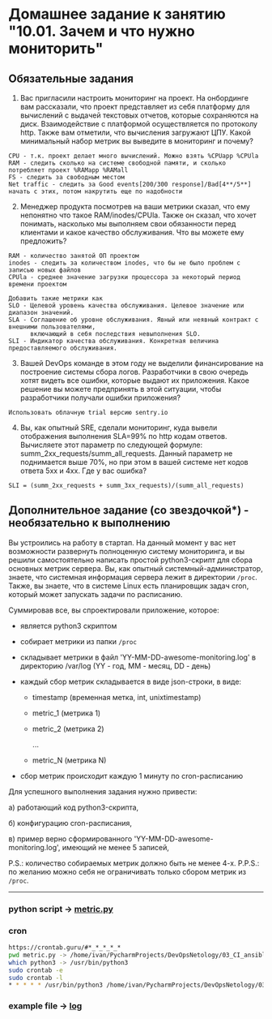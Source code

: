 # Домашнее задание к занятию "10.01. Зачем и что нужно мониторить"

## Обязательные задания

1. Вас пригласили настроить мониторинг на проект. На онбординге вам рассказали, что проект представляет из себя 
платформу для вычислений с выдачей текстовых отчетов, которые сохраняются на диск. Взаимодействие с платформой 
осуществляется по протоколу http. Также вам отметили, что вычисления загружают ЦПУ. Какой минимальный набор метрик вы
выведите в мониторинг и почему?

```text
CPU - т.к. проект делает много вычислений. Можно взять %CPUapp %CPUla
RAM - следить сколько на системе свободной памяти, и сколько потребляет проект %RAMapp %RAMall
FS - следить за свободным местом
Net traffic - следить за Good events[200/300 response]/Bad[4**/5**]
начать с этих, потом накрутить еще по надобности
```

2. Менеджер продукта посмотрев на ваши метрики сказал, что ему непонятно что такое RAM/inodes/CPUla. Также он сказал, 
что хочет понимать, насколько мы выполняем свои обязанности перед клиентами и какое качество обслуживания. Что вы 
можете ему предложить?

```text
RAM - количество занятой ОП проектом
inodes - следить за количеством inodes, что бы не было проблем с записью новых файлов
CPUla - среднее значение загрузки процессора за некоторый период времени проектом

Добавить такие метрики как
SLO - Целевой уровень качества обслуживания. Целевое значение или диапазон значений.
SLA - Соглашение об уровне обслуживания. Явный или неявный контракт с внешними пользователями,
      включающий в себя последствия невыполнения SLO.
SLI - Индикатор качества обслуживания. Конкретная величина предоставляемого обслуживания.
```

3. Вашей DevOps команде в этом году не выделили финансирование на построение системы сбора логов. Разработчики в свою 
очередь хотят видеть все ошибки, которые выдают их приложения. Какое решение вы можете предпринять в этой ситуации, 
чтобы разработчики получали ошибки приложения?

```text
Использовать облачную trial версию sentry.io
```

4. Вы, как опытный SRE, сделали мониторинг, куда вывели отображения выполнения SLA=99% по http кодам ответов. 
Вычисляете этот параметр по следующей формуле: summ_2xx_requests/summ_all_requests. Данный параметр не поднимается выше 
70%, но при этом в вашей системе нет кодов ответа 5xx и 4xx. Где у вас ошибка?

```text
SLI = (summ_2xx_requests + summ_3xx_requests)/(summ_all_requests)
```

## Дополнительное задание (со звездочкой*) - необязательно к выполнению

Вы устроились на работу в стартап. На данный момент у вас нет возможности развернуть полноценную систему 
мониторинга, и вы решили самостоятельно написать простой python3-скрипт для сбора основных метрик сервера. Вы, как 
опытный системный-администратор, знаете, что системная информация сервера лежит в директории `/proc`. 
Также, вы знаете, что в системе Linux есть планировщик задач cron, который может запускать задачи по расписанию.

Суммировав все, вы спроектировали приложение, которое:
- является python3 скриптом
- собирает метрики из папки `/proc`
- складывает метрики в файл 'YY-MM-DD-awesome-monitoring.log' в директорию /var/log 
(YY - год, MM - месяц, DD - день)
- каждый сбор метрик складывается в виде json-строки, в виде:
  + timestamp (временная метка, int, unixtimestamp)
  + metric_1 (метрика 1)
  + metric_2 (метрика 2)
  
     ...
     
  + metric_N (метрика N)
  
- сбор метрик происходит каждую 1 минуту по cron-расписанию

Для успешного выполнения задания нужно привести:

а) работающий код python3-скрипта,

б) конфигурацию cron-расписания,

в) пример верно сформированного 'YY-MM-DD-awesome-monitoring.log', имеющий не менее 5 записей,

P.S.: количество собираемых метрик должно быть не менее 4-х.
P.P.S.: по желанию можно себя не ограничивать только сбором метрик из `/proc`.

---

### python script -> [metric.py](./metric.py)
### cron
```bash
https://crontab.guru/#*_*_*_*_*
pwd metric.py -> /home/ivan/PycharmProjects/DevOpsNetology/03_CI_ansible_mon/03_Monitoring/10.1_Intro/metric.py
which python3 -> /usr/bin/python3
sudo crontab -e
sudo crontab -l
* * * * * /usr/bin/python3 /home/ivan/PycharmProjects/DevOpsNetology/03_CI_ansible_mon/03_Monitoring/10.1_Intro/metric.py
```
### example file  -> [log](./2022-07-01-awesome-monitoring.log)
